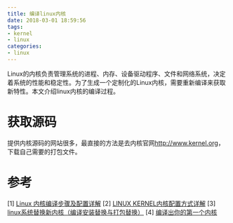 ```yaml
---
title: 编译linux内核
date: 2018-03-01 18:59:56
tags:
- kernel
- linux
categories:
- linux
---
```



Linux的内核负责管理系统的进程、内存、设备驱动程序、文件和网络系统，决定着系统的性能和稳定性。为了生成一个定制化的Linux内核，需要重新编译来获取新特性。本文介绍linux内核的编译过程。
<!-- more -->

# 获取源码

提供内核源码的网站很多，最直接的方法是去内核官网<http://www.kernel.org>，下载自己需要的打包文件。

# 


# 


# 参考
[1] [Linux 内核编译步骤及配置详解](https://www.cnblogs.com/xiaocen/p/3717993.html)
[2] [LINUX KERNEL内核配置方式详解](http://smilejay.com/2011/05/linux-kernel-configuration/)
[3] [linux系统替换新内核（编译安装替换与打包替换）](http://blog.csdn.net/star_xiong/article/details/17357821)
[4] [编译出你的第一个内核](https://blog.csdn.net/RichardYSteven/article/details/56480485)
